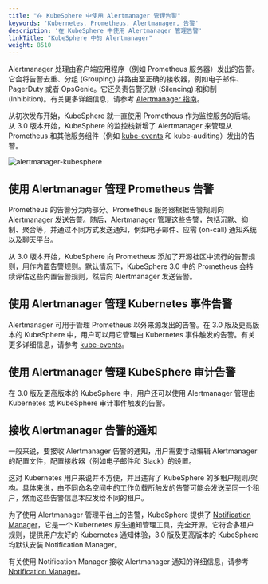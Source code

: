 ```yaml
---
title: "在 KubeSphere 中使用 Alertmanager 管理告警"
keywords: 'Kubernetes, Prometheus, Alertmanager, 告警'
description: '在 KubeSphere 中使用 Alertmanager 管理告警'
linkTitle: "KubeSphere 中的 Alertmanager"
weight: 8510
---
```


Alertmanager 处理由客户端应用程序（例如 Prometheus 服务器）发出的告警。它会将告警去重、分组 (Grouping) 并路由至正确的接收器，例如电子邮件、PagerDuty 或者 OpsGenie。它还负责告警沉默 (Silencing) 和抑制 (Inhibition)。有关更多详细信息，请参考 [Alertmanager 指南](https://prometheus.io/docs/alerting/latest/alertmanager/)。

从初次发布开始，KubeSphere 就一直使用 Prometheus 作为监控服务的后端。从 3.0 版本开始，KubeSphere 的监控栈新增了 Alertmanager 来管理从 Prometheus 和其他服务组件（例如 [kube-events](https://github.com/kubesphere/kube-events) 和 kube-auditing）发出的告警。

![alertmanager-kubesphere](/images/docs/cluster-administration/cluster-wide-alerting-and-notification/alertmanager-in-kubesphere/alertmanager@kubesphere.png)

## 使用 Alertmanager 管理 Prometheus 告警

Prometheus 的告警分为两部分。Prometheus 服务器根据告警规则向 Alertmanager 发送告警。随后，Alertmanager 管理这些告警，包括沉默、抑制、聚合等，并通过不同方式发送通知，例如电子邮件、应需 (on-call) 通知系统以及聊天平台。

从 3.0 版本开始，KubeSphere 向 Prometheus 添加了开源社区中流行的告警规则，用作内置告警规则。默认情况下，KubeSphere 3.0 中的 Prometheus 会持续评估这些内置告警规则，然后向 Alertmanager 发送告警。

## 使用 Alertmanager 管理 Kubernetes 事件告警

Alertmanager 可用于管理 Prometheus 以外来源发出的告警。在 3.0 版及更高版本的 KubeSphere 中，用户可以用它管理由 Kubernetes 事件触发的告警。有关更多详细信息，请参考 [kube-events](https://github.com/kubesphere/kube-events)。

## 使用 Alertmanager 管理 KubeSphere 审计告警

在 3.0 版及更高版本的 KubeSphere 中，用户还可以使用 Alertmanager 管理由 Kubernetes 或 KubeSphere 审计事件触发的告警。

## 接收 Alertmanager 告警的通知

一般来说，要接收 Alertmanager 告警的通知，用户需要手动编辑 Alertmanager 的配置文件，配置接收器（例如电子邮件和 Slack）的设置。

这对 Kubernetes 用户来说并不方便，并且违背了 KubeSphere 的多租户规则/架构。具体来说，由不同命名空间中的工作负载所触发的告警可能会发送至同一个租户，然而这些告警信息本应发给不同的租户。

为了使用 Alertmanager 管理平台上的告警，KubeSphere 提供了 [Notification Manager](https://github.com/kubesphere/notification-manager)，它是一个 Kubernetes 原生通知管理工具，完全开源。它符合多租户规则，提供用户友好的 Kubernetes 通知体验，3.0 版及更高版本的 KubeSphere 均默认安装 Notification Manager。

有关使用 Notification Manager 接收 Alertmanager 通知的详细信息，请参考 [Notification Manager](../notification-manager/)。